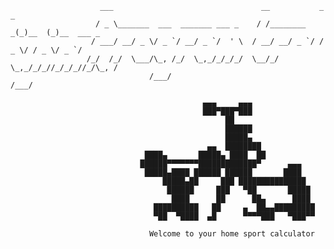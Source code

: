                         ___                                 __           _      _
                       / _ \_______  ___  _______ ___ _    / /________ _(_)__  (_)__  ___ _
                      / ___/ __/ _ \/ _ `/ __/ _ `/  ' \  / __/ __/ _ `/ / _ \/ / _ \/ _ `/
                     /_/  /_/  \___/\_, /_/  \_,_/_/_/_/  \__/_/  \_,_/_/_//_/_/_//_/\_, /
                                   /___/                                            /___/

                                               ▄▄▄     ▄▄▄
                                               ███▀███▀███
                                                    ██
                                                    ██████
                                                    █████▄
                                                ▄▄  ████████
                                  ████▄       █████▄ ████  ██
                                 ██████▀▀▀▀▀▀▀█████████████▀      ▄▄▄
                                  █████▄████ ██████ ██████       ████
                                      █████▄██     ███ ███████████████
                                       ██████     ███   ▀██       █████
                                        ████      ██      ██▄      ████
                                    ██████████   ██     ▄  ██▄▄█████████
                                    ▀██  ▀████  ▄█      ▀▀▀▀███   ▀███▀▀

                                   Welcome to your home sport calculator

